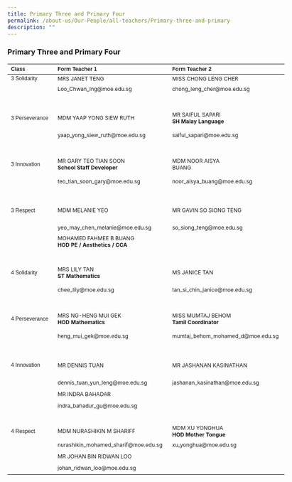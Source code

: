 ```yaml
---
title: Primary Three and Primary Four
permalink: /about-us/Our-People/all-teachers/Primary-three-and-primary-four/
description: ""
---
```

### **Primary Three and Primary Four**

<table border="0" cellpadding="0" cellspacing="0" style="width:624px">
	<thead>
		<tr>
			<th scope="col" style="text-align:left; width:106px"><span style="font-size:12px"><span style="font-family:Arial,Helvetica,sans-serif">Class</span></span></th>
			<th scope="col" style="text-align:left; width:249px"><span style="font-size:12px"><span style="font-family:Arial,Helvetica,sans-serif">Form Teacher 1</span></span></th>
			<th scope="col" style="text-align:left; width:251px"><span style="font-size:12px"><span style="font-family:Arial,Helvetica,sans-serif">Form Teacher 2</span></span></th>
		</tr>
	</thead>
	<tbody>
		<tr>
			<td style="width:106px"><span style="font-size:12px"><span style="font-family:Arial,Helvetica,sans-serif">3 Solidarity</span></span></td>
			<td style="width:249px"><span style="font-size:12px">MRS JANET TENG</span></td>
			<td style="width:251px"><span style="font-size:12px">MISS CHONG LENG CHER</span></td>
		</tr>
		<tr>
			<td style="width:106px">&nbsp;</td>
			<td style="width:249px"><span style="font-size:12px">Loo_Chwan_Ing@moe.edu.sg</span></td>
			<td style="width:251px"><span style="font-size:12px">chong_leng_cher@moe.edu.sg</span></td>
		</tr>
		<tr>
			<td style="width:106px">&nbsp;</td>
			<td style="width:249px">&nbsp;</td>
			<td style="width:251px">&nbsp;</td>
		</tr>
		<tr>
			<td style="width:106px">
			<p><span style="font-size:12px"><span style="font-family:Arial,Helvetica,sans-serif">3 Perseverance</span></span></p>
			</td>
			<td style="width:249px"><span style="font-size:12px">MDM YAAP YONG SIEW RUTH</span></td>
			<td style="width:251px"><span style="font-size:12px">MR SAIFUL SAPARI<br>
			<strong>SH Malay Language</strong></span></td>
		</tr>
		<tr>
			<td style="width:106px">&nbsp;</td>
			<td style="width:249px"><span style="font-size:12px">yaap_yong_siew_ruth@moe.edu.sg</span></td>
			<td style="width:251px"><span style="font-size:12px">saiful_sapari@moe.edu.sg</span></td>
		</tr>
		<tr>
			<td style="width:106px">&nbsp;</td>
			<td style="width:249px">&nbsp;</td>
			<td style="width:251px">&nbsp;</td>
		</tr>
		<tr>
			<td style="width:106px">
			<p><span style="font-size:12px"><span style="font-family:Arial,Helvetica,sans-serif">3 Innovation</span></span></p>
			</td>
			<td style="width:249px"><span style="font-size:12px">MR GARY TEO TIAN SOON<br>
			<strong>School Staff Developer</strong></span></td>
			<td style="width:251px"><span style="font-size:12px">MDM NOOR AISYA<br>
			BUANG</span></td>
		</tr>
		<tr>
			<td style="width:106px">&nbsp;</td>
			<td style="width:249px"><span style="font-size:12px">teo_tian_soon_gary@moe.edu.sg</span></td>
			<td style="width:251px"><span style="font-size:12px">noor_aisya_buang@moe.edu.sg</span></td>
		</tr>
		<tr>
			<td style="width:106px">&nbsp;</td>
			<td style="width:249px">&nbsp;</td>
			<td style="width:251px">&nbsp;</td>
		</tr>
		<tr>
			<td style="width:106px">
			<p><span style="font-size:12px"><span style="font-family:Arial,Helvetica,sans-serif">3 Respect</span></span></p>
			</td>
			<td style="width:249px"><span style="font-size:12px">MDM MELANIE YEO</span></td>
			<td style="width:251px"><span style="font-size:12px">MR GAVIN SO SIONG TENG</span></td>
		</tr>
		<tr>
			<td style="width:106px">&nbsp;</td>
			<td style="width:249px"><span style="font-size:12px">yeo_may_chen_melanie@moe.edu.sg</span></td>
			<td style="width:251px"><span style="font-size:12px">so_siong_teng@moe.edu.sg</span></td>
		</tr>
		<tr>
			<td style="width:106px">&nbsp;</td>
			<td style="width:249px"><span style="font-size:12px">MOHAMED FAHMEE
				B BUANG<br>
				<strong>HOD PE / Aesthetics / CCA</strong></span></td>	
			<td style="width:106px">&nbsp;</td>
		</tr>
		<tr>
			<td style="width:106px">&nbsp;</td>
			<td style="width:249px">&nbsp;</td>
			<td style="width:251px">&nbsp;</td>
		</tr>
		<tr>
			<td style="width:106px">
			<p><span style="font-size:12px"><span style="font-family:Arial,Helvetica,sans-serif">4 Solidarity</span></span></p>
			</td>
			<td style="width:249px"><span style="font-size:12px">MRS LILY TAN<br>
			<strong>ST Mathematics</strong></span></td>
			<td style="width:251px"><span style="font-size:12px">MS JANICE TAN</span></td>
		</tr>
		<tr>
			<td style="width:106px">&nbsp;</td>
			<td style="width:249px"><span style="font-size:12px">chee_lily@moe.edu.sg</span></td>
			<td style="width:251px"><span style="font-size:12px">tan_si_chin_janice@moe.edu.sg</span></td>
		</tr>
		<tr>
			<td style="width:106px">&nbsp;</td>
			<td style="width:249px">&nbsp;</td>
			<td style="width:251px">&nbsp;</td>
		</tr>
		<tr>
			<td style="width:106px">
			<p><span style="font-size:12px"><span style="font-family:Arial,Helvetica,sans-serif">4 Perseverance</span></span></p>
			</td>
			<td style="width:249px"><span style="font-size:12px">MRS NG-HENG MUI GEK<br>
			<strong>HOD Mathematics</strong></span></td>
			<td style="width:251px"><span style="font-size:12px">MISS MUMTAJ BEHOM<br>
			<strong>Tamil Coordinator</strong></span></td>
		</tr>
		<tr>
			<td style="width:106px">&nbsp;</td>
			<td style="width:249px"><span style="font-size:12px">heng_mui_gek@moe.edu.sg</span></td>
			<td style="width:251px"><span style="font-size:12px">mumtaj_behom_mohamed_d@moe.edu.sg</span></td>
		</tr>
		<tr>
			<td style="width:106px">&nbsp;</td>
			<td style="width:249px">&nbsp;</td>
			<td style="width:251px">&nbsp;</td>
		</tr>
		<tr>
			<td style="width:106px">
			<p><span style="font-size:12px"><span style="font-family:Arial,Helvetica,sans-serif">4 Innovation</span></span></p>
			</td>
			<td style="width:249px">
			<p><span style="font-size:12px">MR DENNIS TUAN</span></p>
			</td>
			<td style="width:251px"><span style="font-size:12px">MR JASHANAN KASINATHAN</span></td>
		</tr>
		<tr>
			<td style="width:106px">&nbsp;</td>
			<td style="width:249px"><span style="font-size:12px">dennis_tuan_yun_leng@moe.edu.sg</span></td>
			<td style="width:251px"><span style="font-size:12px">jashanan_kasinathan@moe.edu.sg</span></td>
		</tr>
		<tr>
			<td style="width:106px">&nbsp;</td>
			<td style="width:249px"><span style="font-size:12px">MR INDRA BAHADAR</span></td>
			<td style="width:251px">&nbsp;</td>
		</tr>
		<tr>
			<td style="width:106px">&nbsp;</td>
			<td style="width:249px"><span style="font-size:12px">indra_bahadur_gu@moe.edu.sg</span></td>
			<td style="width:251px">&nbsp;</td>
		</tr>
		<tr>
			<td style="width:106px">&nbsp;</td>
			<td style="width:249px">&nbsp;</td>
			<td style="width:251px">&nbsp;</td>
		</tr>
		<tr>
			<td style="width:106px"><span style="font-size:12px"><span style="font-family:Arial,Helvetica,sans-serif">4 Respect</span></span></td>
			<td style="width:249px"><span style="font-size:12px">MDM NURASHIKIN&nbsp;M SHARIFF</span></td>
			<td style="width:251px"><span style="font-size:12px">MDM XU YONGHUA<br>
			<strong>HOD Mother Tongue</strong></span></td>
		</tr>
		<tr>
			<td style="width:106px">&nbsp;</td>
			<td style="width:249px"><span style="font-size:12px">nurashikin_mohamed_sharif@moe.edu.sg</span></td>
			<td style="width:251px"><span style="font-size:12px">xu_yonghua@moe.edu.sg</span></td>
		</tr>
		<tr>
			<td style="width:106px">&nbsp;</td>
			<td style="width:249px"><span style="font-size:12px">MR JOHAN BIN&nbsp;RIDWAN LOO</span></td>
			<td style="width:251px">&nbsp;</td>
		</tr>
		<tr>
			<td style="width:106px">&nbsp;</td>
			<td style="width:249px"><span style="font-size:12px">johan_ridwan_loo@moe.edu.sg</span></td>
			<td style="width:251px">&nbsp;</td>
		</tr>
	</tbody>
</table>

<p>&nbsp;</p>